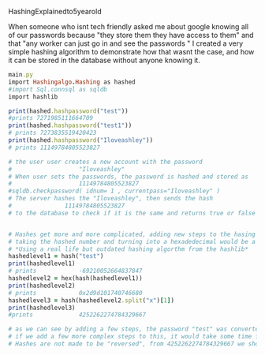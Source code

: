 HashingExplainedto5yearold

When someone who isnt tech friendly asked me about google knowing all of our passwords because 
"they store them they have access to them" and that "any worker can just go in and see the passwords "
I created a very simple hashing algorithm to demonstrate how that wasnt the case, and how it can be stored in the database without anyone knowing it.

```rb
main.py
import Hashingalgo.Hashing as hashed
#import Sql.connsql as sqldb
import hashlib

print(hashed.hashpassword("test"))
#prints 7271985111664709
print(hashed.hashpassword("test1"))
# prints 7273835519420423
print(hashed.hashpassword("Iloveashley"))
# prints 11149784805523827

# the user user creates a new account with the password
#                   "Iloveashley"
# When user sets the passwords, the password is hashed and stored as
#                   11149784805523827
#sqldb.checkpassword( idnum= 1 , currentpass="Iloveashley" )
# The server hashes the "Iloveashley", then sends the hash
#               11149784805523827
# to the database to check if it is the same and returns true or false


# Hashes get more and more complicated, adding new steps to the hasing algorithm
# taking the hashed number and turning into a hexadedecimal would be a good start
# *Using a real life but outdated hashing algorthm from the hashlib*
hashedlevel1 = hash("test")
print(hashedlevel1)
# prints            -69210052664837847
hashedlevel2 = hex(hash(hashedlevel1))
print(hashedlevel2)
# prints            0x2d9d101740746680
hashedlevel3 = hash(hashedlevel2.split("x")[1])
print(hashedlevel3)
#prints             4252262274784329667

# as we can see by adding a few steps, the password "test" was converted to 4252262274784329667
# if we add a few more complex steps to this, it would take some time for a good mathematician to figure out the hash
# Hashes are not made to be "reversed", from 4252262274784329667 we shouldnt be able to get "test"
```
